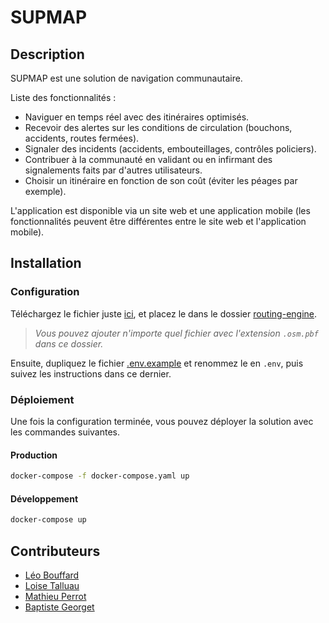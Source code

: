 # SUPMAP

## Description

SUPMAP est une solution de navigation communautaire. 

Liste des fonctionnalités :
- Naviguer en temps réel avec des itinéraires optimisés.
- Recevoir des alertes sur les conditions de circulation (bouchons, accidents, routes fermées). 
- Signaler des incidents (accidents, embouteillages, contrôles policiers).
- Contribuer à la communauté en validant ou en infirmant des signalements faits par d'autres utilisateurs. 
- Choisir un itinéraire en fonction de son coût (éviter les péages par exemple). 

L'application est disponible via un site web et une application mobile (les fonctionnalités peuvent être différentes entre le site web et l'application mobile).

## Installation

### Configuration

Téléchargez le fichier juste [ici](https://ionissupinfo-my.sharepoint.com/:u:/g/personal/baptiste_georget_supinfo_com/EUhigqWPo-hPuZkBMBM2bnIB_zCmPv5cZh6K8BbXaoAk6g?e=nA368a), et placez le dans le dossier [routing-engine](./routing-engine/).

> _Vous pouvez ajouter n'importe quel fichier avec l'extension `.osm.pbf` dans ce dossier._

Ensuite, dupliquez le fichier [.env.example](.env.example) et renommez le en `.env`, puis suivez les instructions dans ce dernier.

### Déploiement

Une fois la configuration terminée, vous pouvez déployer la solution avec les commandes suivantes.

#### Production

```bash
docker-compose -f docker-compose.yaml up
```

#### Développement

```bash
docker-compose up
```


## Contributeurs

- [Léo Bouffard](https://github.com/LeoBouffard)
- [Loise Talluau](https://github.com/Loisetal)
- [Mathieu Perrot](https://github.com/Mathieuprt)
- [Baptiste Georget](https://github.com/baptistegeorget)